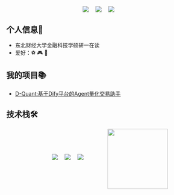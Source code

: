<!--
<p align="center">
<a href="https://tools.bugdesigner.cn/" target="_blank"><img align=center src="https://img.shields.io/badge/卡片徽章生成器-%2303a9f4?style=flat"/></a>&emsp;
<a href="https://game.bugdesigner.cn/" target="_blank"><img align=center src="https://img.shields.io/badge/AI五子棋-%2303a9f4?style=flat"/></a>&emsp;
<a href="https://www.querytransport.cn/" target="_blank"><img  align=center src="https://img.shields.io/badge/物流管理系统-%2303a9f4?style=flat"/></a>&emsp;
</p>
-->
<!-- 个人资料 -->
<p align="center"> 
<a href="https://space.bilibili.com/110493053" target="_blank"><img align="center" src="https://img.shields.io/badge/Bilibili-B站-%23df1a7c?style=flat"/></a>&emsp;
<a href="https://music.163.com/#/playlist?id=640216180" target="_blank"><img align="center"  src="https://img.shields.io/badge/网易云-歌单-red?style=flat"/></a>&emsp;
<a href="https://steamcommunity.com/profiles/76561198218738297" target="_blank"><img align="center"  src="https://img.shields.io/badge/Steam-社区-blue?style=flat"/></a>&emsp;
</p>

## 个人信息👤    
- 东北财经大学金融科技学硕研一在读
- 爱好：⚽ 🎮 📖

## 我的项目📚
- [D-Quant:基于Dify平台的Agent量化交易助手](https://github.com/aixzzzright/D-Quant)


## 技术栈🛠️
<p align="center">
      &emsp;&emsp;&emsp;
      <!-- 后端和数据库 -->
      <a href=""><img src="https://img.shields.io/badge/R-ED8B00?style=flat-square&logo=R&logoColor=white" ></a>&emsp;
      <a href=""><img src="https://img.shields.io/badge/Python-14354C?style=flat-square&logo=python&logoColor=white" ></a>&emsp;
      <a href=""><img src="https://img.shields.io/badge/MySQL-00000F?style=flat-square&logo=mysql&logoColor=white" ></a>&emsp;
&emsp;&emsp;&emsp;
<img height="160px" align="center" src="https://github-readme-stats.vercel.app/api?username=aixzzzright&locale=cn&line_height=21&show_icons=true&theme=&rank_icon=default&include_all_commits=true&custom_title=Github漫游数据"/>



